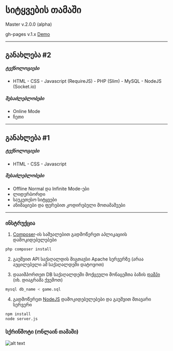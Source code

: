 # სიტყვების თამაში 
Master v.2.0.0 (alpha)

gh-pages v.1.x [Demo](https://georgegach.github.io/wordgame/)
***

## განახლება #2
##### ტექნოლოგიები
- HTML - CSS - Javascript (RequireJS) - PHP (Slim) - MySQL - NodeJS (Socket.io)

##### შესაძლებლობები
- Online Mode
- ჩეთი

***

## განახლება #1
##### ტექნოლოგიები
- HTML - CSS - Javascript

##### შესაძლებლობები
- Offline Normal და Infinite Mode-ები
- ლიდერბორდი
- საუკეთესო სიტყვები
- ანიმაციები და ფერებით კოდირებული მოთამაშეები


***
### ინსტრუქცია
1) [Composer](https://getcomposer.org/download/)-ის საშუალებით გადმოწერეთ  აპლიკაციის დამოკიდებულებები  
```bash
php composer install
```
2) გაუშვით API საქაღალდის შიგთავსი Apache სერვერზე (არაა აუცილებელი ამ საქაღალდეში დატოვოთ)

3) დააიმპორთეთ DB საქაღალდეში მოქცეული მონაცემთა ბაზის [დამპი](https://github.com/georgegach/wordgame/raw/master/DB/game.sql) (იხ. დიაგრამა ქვემოთ)
```bash
mysql db_name < game.sql
```
4) გადმოწერეთ [NodeJS](https://nodejs.org/en/download/) დამოკიდებულებები და გაუშვით მთავარი სერვერი
```bash
npm install
node server.js
```

### სქრინშოტი (ონლაინ თამაში)
![alt text](https://github.com/georgegach/wordgame/raw/master/docs/screen.png)



